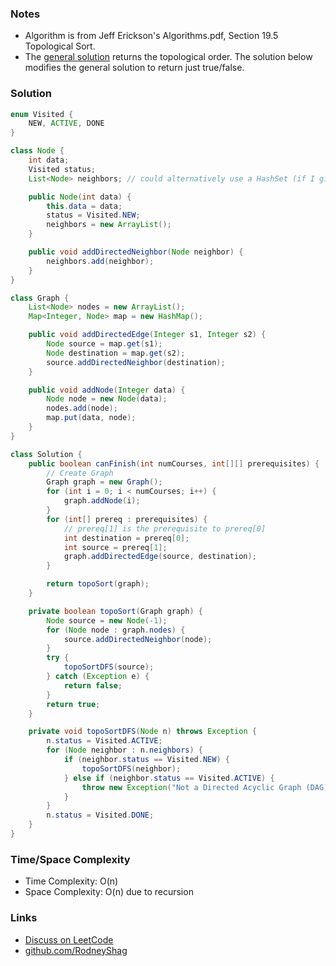 ### Notes

- Algorithm is from Jeff Erickson's Algorithms.pdf, Section 19.5 Topological Sort.
- The [general solution](https://github.com/RodneyShag/LeetCode_solutions/blob/master/Solutions/Course%20Schedule%20II.md) returns the topological order. The solution below modifies the general solution to return just true/false.

### Solution

```java
enum Visited {
    NEW, ACTIVE, DONE
}
```

```java
class Node {
    int data;
    Visited status;
    List<Node> neighbors; // could alternatively use a HashSet (if I give nodes unique IDs)

    public Node(int data) {
        this.data = data;
        status = Visited.NEW;
        neighbors = new ArrayList();
    }

    public void addDirectedNeighbor(Node neighbor) {
        neighbors.add(neighbor);
    }
}
```

```java
class Graph {
    List<Node> nodes = new ArrayList();
    Map<Integer, Node> map = new HashMap();

    public void addDirectedEdge(Integer s1, Integer s2) {
        Node source = map.get(s1);
        Node destination = map.get(s2);
        source.addDirectedNeighbor(destination);
    }

    public void addNode(Integer data) {
        Node node = new Node(data);
        nodes.add(node);
        map.put(data, node);
    }
}
```

```java
class Solution {
    public boolean canFinish(int numCourses, int[][] prerequisites) {
        // Create Graph
        Graph graph = new Graph();
        for (int i = 0; i < numCourses; i++) {
            graph.addNode(i);
        }
        for (int[] prereq : prerequisites) {
            // prereq[1] is the prerequisite to prereq[0]
            int destination = prereq[0];
            int source = prereq[1];
            graph.addDirectedEdge(source, destination);
        }

        return topoSort(graph);
    }

    private boolean topoSort(Graph graph) {
        Node source = new Node(-1);
        for (Node node : graph.nodes) {
            source.addDirectedNeighbor(node);
        }
        try {
            topoSortDFS(source);
        } catch (Exception e) {
            return false;
        }
        return true;
    }

    private void topoSortDFS(Node n) throws Exception {
        n.status = Visited.ACTIVE;
        for (Node neighbor : n.neighbors) {
            if (neighbor.status == Visited.NEW) {
                topoSortDFS(neighbor);
            } else if (neighbor.status == Visited.ACTIVE) {
                throw new Exception("Not a Directed Acyclic Graph (DAG). Graph has a cycle.");
            }
        }
        n.status = Visited.DONE;
    }
}
```

### Time/Space Complexity

-  Time Complexity: O(n)
- Space Complexity: O(n) due to recursion

### Links

- [Discuss on LeetCode](https://leetcode.com/problems/course-schedule/discuss/304362)
- [github.com/RodneyShag](https://github.com/RodneyShag)
